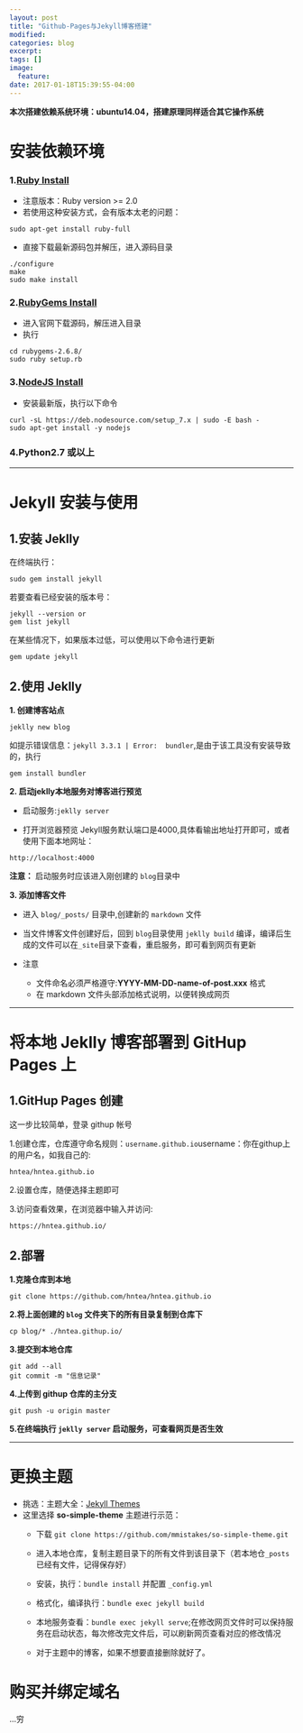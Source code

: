 ```yaml
---
layout: post
title: "Github-Pages与Jekyll博客搭建"
modified:
categories: blog
excerpt:
tags: []
image:
  feature:
date: 2017-01-18T15:39:55-04:00
---
```


**本次搭建依赖系统环境：ubuntu14.04，搭建原理同样适合其它操作系统**

# 安装依赖环境

### 1.[Ruby Install](https://www.ruby-lang.org/en/documentation/installation/#apt)

- 注意版本：Ruby version >= 2.0
- 若使用这种安装方式，会有版本太老的问题：


```
sudo apt-get install ruby-full
```

- 直接下载最新源码包并解压，进入源码目录


```
./configure
make
sudo make install
```

### 2.[RubyGems Install](https://rubygems.org/pages/download)

- 进入官网下载源码，解压进入目录
- 执行


```
cd rubygems-2.6.8/
sudo ruby setup.rb
```

### 3.[NodeJS Install](https://nodejs.org/en/download/package-manager/#debian-and-ubuntu-based-linux-distributions)

- 安装最新版，执行以下命令


```
curl -sL https://deb.nodesource.com/setup_7.x | sudo -E bash -
sudo apt-get install -y nodejs
```


### 4.Python2.7 或以上
---

#  Jekyll 安装与使用

## 1.安装 Jeklly

在终端执行：
```
sudo gem install jekyll
```

若要查看已经安装的版本号：
```
jekyll --version or
gem list jekyll
```

在某些情况下，如果版本过低，可以使用以下命令进行更新
```
gem update jekyll
```

## 2.使用 Jeklly

**1. 创建博客站点**
```
jeklly new blog
```
如提示错误信息：`jekyll 3.3.1 | Error:  bundler`,是由于该工具没有安装导致的，执行
```
gem install bundler
```

**2. 启动jeklly本地服务对博客进行预览**

- 启动服务:`jeklly server`

- 打开浏览器预览 Jekyll服务默认端口是4000,具体看输出地址打开即可，或者使用下面本地网址：
```
http://localhost:4000
```
**注意：** 启动服务时应该进入刚创建的 `blog`目录中

**3. 添加博客文件**

- 进入 `blog/_posts/` 目录中,创建新的 `markdown` 文件

- 当文件博客文件创建好后，回到 `blog`目录使用 `jeklly build` 编译，编译后生成的文件可以在`_site`目录下查看，重启服务，即可看到网页有更新
- 注意

	-	文件命名必须严格遵守:**YYYY-MM-DD-name-of-post.xxx** 格式
	-	在 markdown 文件头部添加格式说明，以便转换成网页

---

# 将本地 Jeklly 博客部署到 GitHup Pages 上


## 1.GitHup Pages 创建

这一步比较简单，登录 githup 帐号

1.创建仓库，仓库遵守命名规则：`username.github.io`username：你在githup上的用户名，如我自己的:

```
hntea/hntea.github.io
```

2.设置仓库，随便选择主题即可


3.访问查看效果，在浏览器中输入并访问:
```
https://hntea.github.io/
```

## 2.部署

**1.克隆仓库到本地**

```
git clone https://github.com/hntea/hntea.github.io
```

**2.将上面创建的 `blog` 文件夹下的所有目录复制到仓库下**
```
cp blog/* ./hntea.githup.io/
```

**3.提交到本地仓库**

```
git add --all
git commit -m "信息记录"
```
**4.上传到 githup 仓库的主分支**

```
git push -u origin master
```
**5.在终端执行 `jeklly server` 启动服务，可查看网页是否生效**

---

# 更换主题

-	挑选：主题大全：[Jekyll Themes](https://jekyllthemes.io/)
-	这里选择 **so-simple-theme** 主题进行示范：
	-	下载 `git clone https://github.com/mmistakes/so-simple-theme.git`

	-	进入本地仓库，复制主题目录下的所有文件到该目录下（若本地仓`_posts`已经有文件，记得保存好）

	-	安装，执行：`bundle install` 并配置 `_config.yml`
	-	格式化，编译执行：`bundle exec jekyll build`

	-	本地服务查看：`bundle exec jekyll serve`;在修改网页文件时可以保持服务在启动状态，每次修改完文件后，可以刷新网页查看对应的修改情况
	-	对于主题中的博客，如果不想要直接删除就好了。


# 购买并绑定域名

...穷
